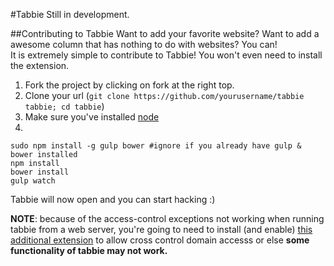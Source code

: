 #Tabbie
Still in development.

##Contributing to Tabbie
Want to add your favorite website? Want to add a awesome column that has nothing to do with websites? You can!  
It is extremely simple to contribute to Tabbie! You won't even need to install the extension.

1. Fork the project by clicking on fork at the right top.
2. Clone your url (`git clone https://github.com/yourusername/tabbie tabbie; cd tabbie`)
3. Make sure you've installed [node](http://nodejs.org)
4. 
```
sudo npm install -g gulp bower #ignore if you already have gulp & bower installed
npm install
bower install
gulp watch
```
Tabbie will now open and you can start hacking :)  

**NOTE**: because of the access-control exceptions not working when running tabbie from a web server, you're going to need to install (and enable) [this additional extension](https://chrome.google.com/webstore/detail/allow-control-allow-origi/nlfbmbojpeacfghkpbjhddihlkkiljbi) to allow cross control domain accesss or else **some functionality of tabbie may not work.**
